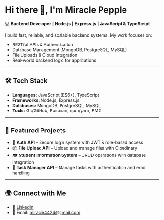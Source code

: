 # Hi there 👋, I'm Miracle Pepple  

💻 **Backend Developer | Node.js | Express.js | JavaScript & TypeScript**  

I build fast, reliable, and scalable backend systems. My work focuses on:  
- RESTful APIs & Authentication  
- Database Management (MongoDB, PostgreSQL, MySQL)  
- File Uploads & Cloud Integration  
- Real-world backend logic for applications  

---

## 🛠️ Tech Stack  
- **Languages:** JavaScript (ES6+), TypeScript  
- **Frameworks:** Node.js, Express.js  
- **Databases:** MongoDB, PostgreSQL, MySQL  
- **Tools:** Git/GitHub, Postman, npm/yarn, PM2  

---

## 📌 Featured Projects  
- 🔐 **Auth API** – Secure login system with JWT & role-based access  
- 📦 **File Upload API** – Upload and manage files with Cloudinary  
- 🎓 **Student Information System** – CRUD operations with database integration  
- 📝 **Task Manager API** – Manage tasks with authentication and error handling  

---

## 🌍 Connect with Me  
- 💼 [LinkedIn](https://linkedin.com/in/miracle-pepple-2b6368233)  
- 📧 Email: miracle4424@gmail.com  

<!--
**MiraclePepple/MiraclePepple** is a ✨ _special_ ✨ repository because its `README.md` (this file) appears on your GitHub profile.

Here are some ideas to get you started:

- 🔭 I’m currently working on ...
- 🌱 I’m currently learning ...
- 👯 I’m looking to collaborate on ...
- 🤔 I’m looking for help with ...
- 💬 Ask me about ...
- 📫 How to reach me: ...
- 😄 Pronouns: ...
- ⚡ Fun fact: ...
-->
